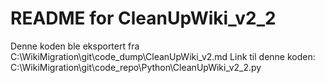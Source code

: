 # README for CleanUpWiki_v2_2
Denne koden ble eksportert fra C:\WikiMigration\git\code_dump\CleanUpWiki_v2.md
Link til denne koden: C:\WikiMigration\git\code_repo\Python\CleanUpWiki_v2_2.py
